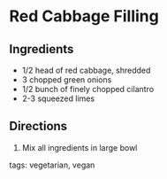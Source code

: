 Red Cabbage Filling
===================================

## Ingredients

* 1/2 head of red cabbage, shredded
* 3 chopped green onions
* 1/2 bunch of finely chopped cilantro
* 2-3 squeezed limes

## Directions

1. Mix all ingredients in large bowl

tags: vegetarian, vegan

